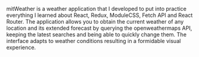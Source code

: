 mitWeather is a weather application that I developed to put into practice everything I learned about React, Redux, ModuleCSS, Fetch API and React Router.  The application allows you to obtain the current weather of any location and its extended forecast by querying the openweathermaps API, keeping the latest searches and being able to quickly change them. The interface adapts to weather conditions resulting in a formidable visual experience.
